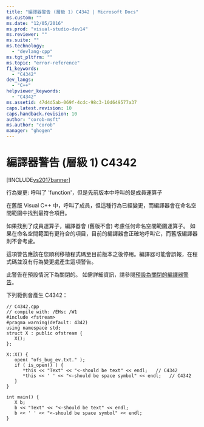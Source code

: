 ```yaml
---
title: "編譯器警告 (層級 1) C4342 | Microsoft Docs"
ms.custom: ""
ms.date: "12/05/2016"
ms.prod: "visual-studio-dev14"
ms.reviewer: ""
ms.suite: ""
ms.technology: 
  - "devlang-cpp"
ms.tgt_pltfrm: ""
ms.topic: "error-reference"
f1_keywords: 
  - "C4342"
dev_langs: 
  - "C++"
helpviewer_keywords: 
  - "C4342"
ms.assetid: 47d4d5ab-069f-4cdc-98c3-10d649577a37
caps.latest.revision: 10
caps.handback.revision: 10
author: "corob-msft"
ms.author: "corob"
manager: "ghogen"
---
```

# 編譯器警告 (層級 1) C4342
[!INCLUDE[vs2017banner](../../assembler/inline/includes/vs2017banner.md)]

行為變更: 呼叫了 'function'，但是先前版本中呼叫的是成員運算子  
  
 在舊版 Visual C\+\+ 中，呼叫了成員，但這種行為已經變更，而編譯器會在命名空間範圍中找到最符合項目。  
  
 如果找到了成員運算子，編譯器會 \(舊版不會\) 考慮任何命名空間範圍運算子。  如果在命名空間範圍有更符合的項目，目前的編譯器會正確地呼叫它，而舊版編譯器則不會考慮。  
  
 這項警告應該在您順利移植程式碼至目前版本之後停用。編譯器可能會誤報，在程式碼並沒有行為變更處產生這項警告。  
  
 此警告在預設情況下為關閉的。  如需詳細資訊，請參閱[預設為關閉的編譯器警告](../../preprocessor/compiler-warnings-that-are-off-by-default.md)。  
  
 下列範例會產生 C4342：  
  
```  
// C4342.cpp  
// compile with: /EHsc /W1  
#include <fstream>  
#pragma warning(default: 4342)  
using namespace std;  
struct X : public ofstream {  
   X();  
};  
  
X::X() {  
   open( "ofs_bug_ev.txt." );  
   if ( is_open() ) {  
      *this << "Text" << "<-should be text" << endl;   // C4342  
      *this << ' ' << "<-should be space symbol" << endl;   // C4342  
   }  
}  
  
int main() {  
   X b;  
   b << "Text" << "<-should be text" << endl;  
   b << ' ' << "<-should be space symbol" << endl;  
}  
```